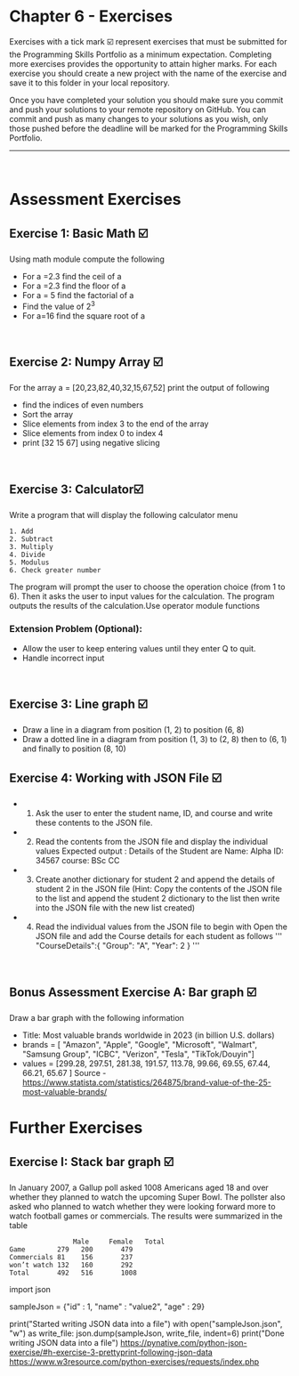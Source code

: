 # Chapter 6 - Exercises
Exercises with a tick mark ☑️ represent exercises that must be submitted for the Programming Skills Portfolio as a minimum expectation. Completing more exercises provides the opportunity to attain higher marks. For each exercise you should create a new project with the name of the exercise and save it to this folder in your local repository.

Once you have completed your solution you should make sure you commit and push your solutions to your remote repository on GitHub. You can commit and push as many changes to your solutions as you wish, only those pushed before the deadline will be marked for the Programming Skills Portfolio.

---
&nbsp;
# Assessment Exercises
## Exercise 1: Basic Math ☑️
Using math module compute the following
- For a =2.3 find the ceil of a
- For a =2.3 find the floor of a 
- For a = 5 find the factorial of a
- Find the value of 2<sup>3</sup>
- For a=16 find the square root of a

&nbsp;
&nbsp;
## Exercise 2: Numpy Array ☑️
For the array a = [20,23,82,40,32,15,67,52] print the output of following
- find the indices of even numbers
- Sort the array
- Slice elements from index 3 to the end of the array
- Slice elements from index 0 to index 4
- print [32 15 67] using negative slicing

&nbsp;
&nbsp;
## Exercise 3: Calculator☑️
Write a program that will display the following calculator menu 
```
1. Add
2. Subtract
3. Multiply
4. Divide
5. Modulus
6. Check greater number
```
The program will prompt the user to choose the operation choice (from 1 to 6). Then it asks the user to input values for the calculation. The program outputs the results of the calculation.Use operator module functions

### Extension Problem (Optional):
- Allow the user to keep entering values until they enter Q to quit.
- Handle incorrect input
 
&nbsp;
&nbsp;
## Exercise 3: Line graph ☑️
-  Draw a line in a diagram from position (1, 2) to position (6, 8)
-  Draw a dotted line in a diagram from position (1, 3) to (2, 8) then to (6, 1) and finally to position (8, 10)
&nbsp;
&nbsp;
## Exercise 4: Working with JSON File ☑️
-  1. Ask the user to enter the student name, ID, and course and write these contents to the JSON file.
-  2. Read the contents from the JSON file and display the individual values
  Expected output :
  Details of the Student are
  Name: Alpha
  ID: 34567
  course: BSc CC        
- 3. Create another dictionary for student 2 and append the details of student 2 in the JSON file
  (Hint: Copy the contents of the JSON file to the list and append the student 2 dictionary to the list then write into the JSON file with the new list created)
- 4. Read the individual values from the JSON file to begin with Open the JSON file and add the Course details for each student as follows
''' "CourseDetails":{ 
            "Group": "A",
            "Year": 2
         }
  '''


&nbsp;
&nbsp;

## Bonus Assessment Exercise A: Bar graph ☑️
Draw a bar graph with the following information
- Title: Most valuable brands worldwide in 2023 (in billion U.S. dollars)
- brands = [ "Amazon", "Apple", "Google", "Microsoft", "Walmart", "Samsung Group", "ICBC", "Verizon", "Tesla", "TikTok/Douyin"]
- values = [299.28, 297.51, 281.38, 191.57, 113.78, 99.66, 69.55, 67.44, 66.21, 65.67 ]
Source - https://www.statista.com/statistics/264875/brand-value-of-the-25-most-valuable-brands/
# Further Exercises
## Exercise I: Stack bar graph ☑️
In January 2007, a Gallup poll asked 1008 Americans aged 18 and over whether they planned to watch the upcoming Super Bowl. The pollster also asked who planned to watch whether they were looking forward more to watch football games or commercials. The results were summarized in the table
```
                Male	 Female	  Total
Game		279	  200	    479
Commercials	81	  156	    237
won’t watch	132	  160	    292
Total		492	  516	    1008
```


import json

sampleJson = {"id" : 1, "name" : "value2", "age" : 29}


print("Started writing JSON data into a file")
with open("sampleJson.json", "w") as write_file:
    json.dump(sampleJson, write_file, indent=6)
print("Done writing JSON data into a file")
https://pynative.com/python-json-exercise/#h-exercise-3-prettyprint-following-json-data
https://www.w3resource.com/python-exercises/requests/index.php
